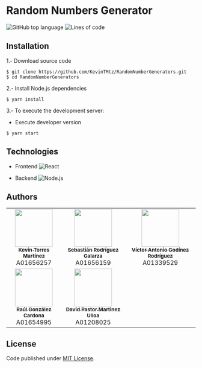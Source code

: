 # Random Numbers Generator

![GitHub top language](https://img.shields.io/github/languages/top/KevinTMtz/RandomNumberGenerators)
![Lines of code](https://tokei.rs/b1/github/KevinTMtz/RandomNumberGenerators?category=code)

## Installation

1.- Download source code

```
$ git clone https://github.com/KevinTMtz/RandomNumberGenerators.git
$ cd RandomNumberGenerators
```

2.- Install Node.js dependencies

```
$ yarn install
```

3.- To execute the development server:

- Execute developer version

```
$ yarn start
```

## Technologies

- Frontend
  ![React](https://img.shields.io/badge/-React-black?style=flat-square&logo=react)

- Backend
  ![Node.js](https://img.shields.io/badge/-Node.js-black?style=flat-square&logo=nodedotjs)

## Authors

<table>
  <tr>
    <td align="center"><a href="https://github.com/KevinTMtz"><img src="https://avatars.githubusercontent.com/u/44516784" width="100px;" alt=""/><br /><sub><b>Kevin Torres Martínez</b></sub></a><br />A01656257</td>
    <td align="center"><a href="https://github.com/SebasRod23"><img src="https://avatars.githubusercontent.com/u/42384931" width="100px;" alt=""/><br /><sub><b>Sebastián Rodríguez Galarza</b></sub></a><br />A01656159</td>
    <td align="center"><a href="https://github.com/SebasRod23"><img src="https://avatars.githubusercontent.com/u/15371718?v=4" width="100px;" alt=""/><br /><sub><b>Víctor Antonio Godínez Rodríguez</b></sub></a><br />A01339529</td>
  </tr>
  <tr>
    <td align="center"><a href="https://github.com/Raul5412"><img src="https://avatars.githubusercontent.com/u/44035290?v=4" width="100px;" alt=""/><br /><sub><b>Raúl González Cardona</b></sub></a><br />A01654995</td>
    <td align="center"><a href="https://github.com/davidpmu97"><img src="https://avatars.githubusercontent.com/u/22080116?v=4" width="100px;" alt=""/><br /><sub><b>David Pastor Martinez Ulloa</b></sub></a><br />A01208025</td>
  </tr>
</table>

## License

Code published under [MIT License](https://github.com/kevintmtz/MedCLIP/blob/main/LICENSE).
